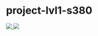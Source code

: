 # project-lvl1-s380


<a href="https://codeclimate.com/github/ekiryutin/project-lvl1-s380/maintainability">
  <img src="https://api.codeclimate.com/v1/badges/75631dad01480cdcf2f3/maintainability" />
</a>

<a href="https://travis-ci.org/ekiryutin/project-lvl1-s380">
  <img src="https://travis-ci.org/ekiryutin/project-lvl1-s380.svg?branch=master" />
</a>
